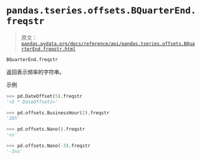 # `pandas.tseries.offsets.BQuarterEnd.freqstr`

> 原文：[`pandas.pydata.org/docs/reference/api/pandas.tseries.offsets.BQuarterEnd.freqstr.html`](https://pandas.pydata.org/docs/reference/api/pandas.tseries.offsets.BQuarterEnd.freqstr.html)

```py
BQuarterEnd.freqstr
```

返回表示频率的字符串。

示例

```py
>>> pd.DateOffset(5).freqstr
'<5 * DateOffsets>' 
```

```py
>>> pd.offsets.BusinessHour(2).freqstr
'2bh' 
```

```py
>>> pd.offsets.Nano().freqstr
'ns' 
```

```py
>>> pd.offsets.Nano(-3).freqstr
'-3ns' 
```
